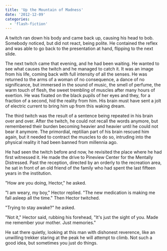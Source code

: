 ```yaml
---
title: 'Up the Mountain of Madness'
date: '2012-12-09'
categories:
  - 'flash-fiction'
---
```


A twitch ran down his body and came back up, causing his head to bob. Somebody
noticed, but did not react, being polite. He contained the reflex and was able
to go back to the presentation at hand, flipping to the next slide.

The next twitch came that evening, and he had been waiting. He wanted to see
what causes the twitch and he managed to catch it. It was an image from his
life, coming back with full intensity of all the senses. He was returned to the
arms of a woman of no consequence, a dance of no significance, but immersed in
the sound of music, the smell of perfume, the warm touch of flesh, the sweet
trembling of muscles after many hours of exertion. He was fixated on the black
pupils of her eyes and they, for a fraction of a second, hid the reality from
him. His brain must have sent a jolt of electric current to bring him up from
this waking dream.

The third twitch was the result of a sentence being repeated in his brain over
and over. After the twitch, he could not recall the words anymore, but
remembered their burden becoming heavier and heavier until he could not bear it
anymore. The primordial, reptilian part of his brain rescued him again, but it
needed to contract the muscles to do so, intruding into the physical reality it
had been banned from millennia ago.

He had seen the twitch before and now, he revisited the place where he had first
witnessed it. He made the drive to Pineview Center for the Mentally Distressed.
Past the reception, directed by an orderly to the recreation area, he sat in
front of an old friend of the family who had spent the last fifteen years in the
institution.

"How are you doing, Hector," he asked.

"I am weary, my boy," Hector replied. "The new medication is making me fall
asleep all the time." Then Hector twitched.

"Trying to stay awake?" he asked.

"Not it," Hector said, rubbing his forehead, "It's just the sight of you. Made
me remember your mother. Just memories."

He sat there quietly, looking at this man with dishonest reverence, like an
unwilling trekker staring at the peak he will attempt to climb. Not such a good
idea, but sometimes you just do things.
